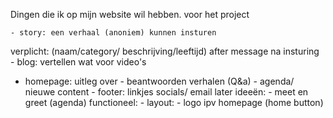 Dingen die ik op mijn website wil hebben. voor het project
      
    - story: een verhaal (anoniem) kunnen insturen
   verplicht: (naam/category/ beschrijving/leeftijd)
    after message na insturing
    - blog: vertellen wat voor video's 
   -  homepage: uitleg over 
    - beantwoorden verhalen (Q&a)
    - agenda/ nieuwe content
    - footer: linkjes socials/ email
    later ideeën:
    - meet en greet (agenda)
    functioneel:
    -
    layout:
    - logo ipv homepage (home button) 